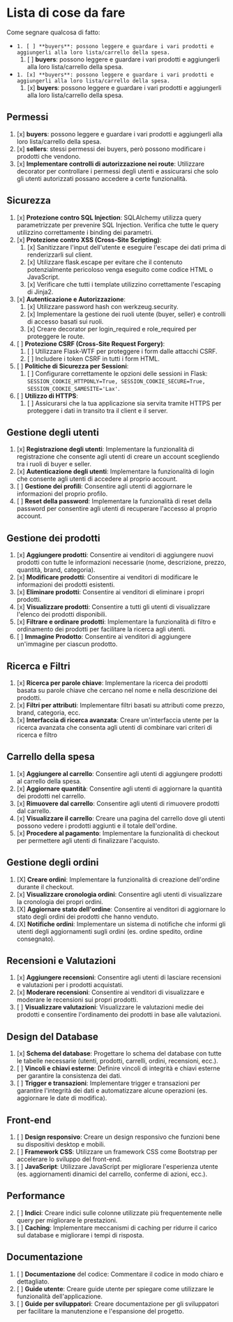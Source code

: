 # Lista di cose da fare

Come segnare qualcosa di fatto:  
+ `1. [ ] **buyers**: possono leggere e guardare i vari prodotti e aggiungerli alla loro lista/carrello della spesa.` 
    1. [ ] **buyers**: possono leggere e guardare i vari prodotti e aggiungerli alla loro lista/carrello della spesa.
+ `1. [x] **buyers**: possono leggere e guardare i vari prodotti e aggiungerli alla loro lista/carrello della spesa.` 
    1. [x] **buyers**: possono leggere e guardare i vari prodotti e aggiungerli alla loro lista/carrello della spesa.


## Permessi

1. [x] **buyers**: possono leggere e guardare i vari prodotti e aggiungerli alla loro lista/carrello della spesa.
2. [x] **sellers**: stessi permessi dei buyers, però possono modificare i prodotti che vendono.
3. [x] **Implementare controlli di autorizzazione nei route**: Utilizzare decorator per controllare i permessi degli utenti e assicurarsi che solo gli utenti autorizzati possano accedere a certe funzionalità.

## Sicurezza

1. [x] **Protezione contro SQL Injection**: SQLAlchemy utilizza query parametrizzate per prevenire SQL Injection. Verifica che tutte le query utilizzino correttamente i binding dei parametri.
2. [x] **Protezione contro XSS (Cross-Site Scripting)**:
   1. [x] Sanitizzare l'input dell'utente e eseguire l'escape dei dati prima di renderizzarli sul client.
   2. [x] Utilizzare flask.escape per evitare che il contenuto potenzialmente pericoloso venga eseguito come codice HTML o JavaScript.
   3. [x] Verificare che tutti i template utilizzino correttamente l'escaping di Jinja2.
3. [x] **Autenticazione e Autorizzazione**:
   1. [x] Utilizzare password hash con werkzeug.security.
   2. [x] Implementare la gestione dei ruoli utente (buyer, seller) e controlli di accesso basati sui ruoli.
   3. [x] Creare decorator per login_required e role_required per proteggere le route.
4. [ ] **Protezione CSRF (Cross-Site Request Forgery)**:
   1. [ ] Utilizzare Flask-WTF per proteggere i form dalle attacchi CSRF.
   2. [ ] Includere i token CSRF in tutti i form HTML.
5. [ ] **Politiche di Sicurezza per Sessioni**:
   1. [ ] Configurare correttamente le opzioni delle sessioni in Flask: `SESSION_COOKIE_HTTPONLY=True, SESSION_COOKIE_SECURE=True, SESSION_COOKIE_SAMESITE='Lax'`.
6. [ ] **Utilizzo di HTTPS**:
   1. [ ] Assicurarsi che la tua applicazione sia servita tramite HTTPS per proteggere i dati in transito tra il client e il server.

## Gestione degli utenti

1. [x] **Registrazione degli utenti**: Implementare la funzionalità di registrazione che consente agli utenti di creare un account scegliendo tra i ruoli di buyer e seller.
2. [x] **Autenticazione degli utenti**: Implementare la funzionalità di login che consente agli utenti di accedere al proprio account.
3. [ ] **Gestione dei profili**: Consentire agli utenti di aggiornare le informazioni del proprio profilo.
4. [ ] **Reset della password**: Implementare la funzionalità di reset della password per consentire agli utenti di recuperare l'accesso al proprio account.

## Gestione dei prodotti

1. [x] **Aggiungere prodotti**: Consentire ai venditori di aggiungere nuovi prodotti con tutte le informazioni necessarie (nome, descrizione, prezzo, quantità, brand, categoria).
2. [x] **Modificare prodotti**: Consentire ai venditori di modificare le informazioni dei prodotti esistenti.
3. [x] **Eliminare prodotti**: Consentire ai venditori di eliminare i propri prodotti.
4. [x] **Visualizzare prodotti**: Consentire a tutti gli utenti di visualizzare l'elenco dei prodotti disponibili.
5. [x] **Filtrare e ordinare prodotti**: Implementare la funzionalità di filtro e ordinamento dei prodotti per facilitare la ricerca agli utenti.
6. [ ] **Immagine Prodotto**: Consentire ai venditori di aggiungere un'immagine per ciascun prodotto.

## Ricerca e Filtri

1. [x] **Ricerca per parole chiave**: Implementare la ricerca dei prodotti basata su parole chiave che cercano nel nome e nella descrizione dei prodotti.
2. [x] **Filtri per attributi**: Implementare filtri basati su attributi come prezzo, brand, categoria, ecc.
3. [x] **Interfaccia di ricerca avanzata**: Creare un'interfaccia utente per la ricerca avanzata che consenta agli utenti di combinare vari criteri di ricerca e filtro

## Carrello della spesa

1. [x] **Aggiungere al carrello**: Consentire agli utenti di aggiungere prodotti al carrello della spesa.
2. [x] **Aggiornare quantità**: Consentire agli utenti di aggiornare la quantità dei prodotti nel carrello.
3. [x] **Rimuovere dal carrello**: Consentire agli utenti di rimuovere prodotti dal carrello.
4. [x] **Visualizzare il carrello**: Creare una pagina del carrello dove gli utenti possono vedere i prodotti aggiunti e il totale dell'ordine.
5. [x] **Procedere al pagamento**: Implementare la funzionalità di checkout per permettere agli utenti di finalizzare l'acquisto.

## Gestione degli ordini

1. [X] **Creare ordini**: Implementare la funzionalità di creazione dell'ordine durante il checkout.
2. [x] **Visualizzare cronologia ordini**: Consentire agli utenti di visualizzare la cronologia dei propri ordini.
3. [X] **Aggiornare stato dell'ordine**: Consentire ai venditori di aggiornare lo stato degli ordini dei prodotti che hanno venduto.
4. [X] **Notifiche ordini**: Implementare un sistema di notifiche che informi gli utenti degli aggiornamenti sugli ordini (es. ordine spedito, ordine consegnato).

## Recensioni e Valutazioni

1. [x] **Aggiungere recensioni**: Consentire agli utenti di lasciare recensioni e valutazioni per i prodotti acquistati.
2. [x] **Moderare recensioni**: Consentire ai venditori di visualizzare e moderare le recensioni sui propri prodotti.
3. [ ] **Visualizzare valutazioni**: Visualizzare le valutazioni medie dei prodotti e consentire l'ordinamento dei prodotti in base alle valutazioni.

## Design del Database

1. [x] **Schema del database**: Progettare lo schema del database con tutte le tabelle necessarie (utenti, prodotti, carrelli, ordini, recensioni, ecc.).
2. [ ] **Vincoli e chiavi esterne**: Definire vincoli di integrità e chiavi esterne per garantire la consistenza dei dati.
3. [ ] **Trigger e transazioni**: Implementare trigger e transazioni per garantire l'integrità dei dati e automatizzare alcune operazioni (es. aggiornare le date di modifica).

## Front-end

1. [ ] **Design responsivo**: Creare un design responsivo che funzioni bene su dispositivi desktop e mobili.
2. [ ] **Framework CSS**: Utilizzare un framework CSS come Bootstrap per accelerare lo sviluppo del front-end.
3. [ ] **JavaScript**: Utilizzare JavaScript per migliorare l'esperienza utente (es. aggiornamenti dinamici del carrello, conferme di azioni, ecc.).

## Performance

2. [ ] **Indici**: Creare indici sulle colonne utilizzate più frequentemente nelle query per migliorare le prestazioni.
3. [ ] **Caching**: Implementare meccanismi di caching per ridurre il carico sul database e migliorare i tempi di risposta.

## Documentazione

1. [ ] **Documentazione** del codice: Commentare il codice in modo chiaro e dettagliato.
2. [ ] **Guide utente**: Creare guide utente per spiegare come utilizzare le funzionalità dell'applicazione.
3. [ ] **Guide per sviluppatori**: Creare documentazione per gli sviluppatori per facilitare la manutenzione e l'espansione del progetto.